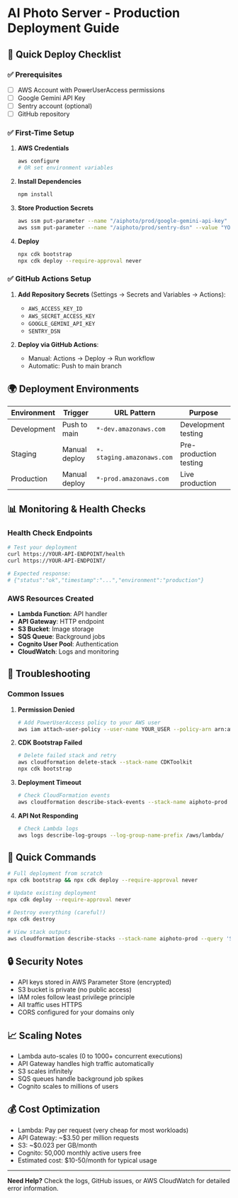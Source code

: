 # AI Photo Server - Production Deployment Guide

## 🚀 Quick Deploy Checklist

### ✅ Prerequisites
- [ ] AWS Account with PowerUserAccess permissions
- [ ] Google Gemini API Key
- [ ] Sentry account (optional)
- [ ] GitHub repository

### ✅ First-Time Setup
1. **AWS Credentials**
   ```bash
   aws configure
   # OR set environment variables
   ```

2. **Install Dependencies**
   ```bash
   npm install
   ```

3. **Store Production Secrets**
   ```bash
   aws ssm put-parameter --name "/aiphoto/prod/google-gemini-api-key" --value "YOUR_KEY" --type "SecureString"
   aws ssm put-parameter --name "/aiphoto/prod/sentry-dsn" --value "YOUR_DSN" --type "SecureString"
   ```

4. **Deploy**
   ```bash
   npx cdk bootstrap
   npx cdk deploy --require-approval never
   ```

### ✅ GitHub Actions Setup
1. **Add Repository Secrets** (Settings → Secrets and Variables → Actions):
   - `AWS_ACCESS_KEY_ID`
   - `AWS_SECRET_ACCESS_KEY`
   - `GOOGLE_GEMINI_API_KEY`
   - `SENTRY_DSN`

2. **Deploy via GitHub Actions**:
   - Manual: Actions → Deploy → Run workflow
   - Automatic: Push to main branch

## 🌍 Deployment Environments

| Environment | Trigger | URL Pattern | Purpose |
|-------------|---------|-------------|---------|
| Development | Push to main | `*-dev.amazonaws.com` | Development testing |
| Staging | Manual deploy | `*-staging.amazonaws.com` | Pre-production testing |
| Production | Manual deploy | `*-prod.amazonaws.com` | Live production |

## 📊 Monitoring & Health Checks

### Health Check Endpoints
```bash
# Test your deployment
curl https://YOUR-API-ENDPOINT/health
curl https://YOUR-API-ENDPOINT/

# Expected response:
# {"status":"ok","timestamp":"...","environment":"production"}
```

### AWS Resources Created
- **Lambda Function**: API handler
- **API Gateway**: HTTP endpoint
- **S3 Bucket**: Image storage
- **SQS Queue**: Background jobs
- **Cognito User Pool**: Authentication
- **CloudWatch**: Logs and monitoring

## 🔧 Troubleshooting

### Common Issues

1. **Permission Denied**
   ```bash
   # Add PowerUserAccess policy to your AWS user
   aws iam attach-user-policy --user-name YOUR_USER --policy-arn arn:aws:iam::aws:policy/PowerUserAccess
   ```

2. **CDK Bootstrap Failed**
   ```bash
   # Delete failed stack and retry
   aws cloudformation delete-stack --stack-name CDKToolkit
   npx cdk bootstrap
   ```

3. **Deployment Timeout**
   ```bash
   # Check CloudFormation events
   aws cloudformation describe-stack-events --stack-name aiphoto-prod
   ```

4. **API Not Responding**
   ```bash
   # Check Lambda logs
   aws logs describe-log-groups --log-group-name-prefix /aws/lambda/
   ```

## 🚀 Quick Commands

```bash
# Full deployment from scratch
npx cdk bootstrap && npx cdk deploy --require-approval never

# Update existing deployment
npx cdk deploy --require-approval never

# Destroy everything (careful!)
npx cdk destroy

# View stack outputs
aws cloudformation describe-stacks --stack-name aiphoto-prod --query 'Stacks[0].Outputs'
```

## 🔒 Security Notes

- API keys stored in AWS Parameter Store (encrypted)
- S3 bucket is private (no public access)
- IAM roles follow least privilege principle
- All traffic uses HTTPS
- CORS configured for your domains only

## 📈 Scaling Notes

- Lambda auto-scales (0 to 1000+ concurrent executions)
- API Gateway handles high traffic automatically
- S3 scales infinitely
- SQS queues handle background job spikes
- Cognito scales to millions of users

## 💰 Cost Optimization

- Lambda: Pay per request (very cheap for most workloads)
- API Gateway: ~$3.50 per million requests
- S3: ~$0.023 per GB/month
- Cognito: 50,000 monthly active users free
- Estimated cost: $10-50/month for typical usage

---

**Need Help?** Check the logs, GitHub issues, or AWS CloudWatch for detailed error information.